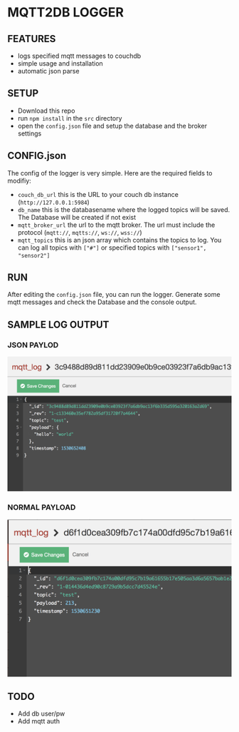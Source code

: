 # MQTT2DB LOGGER

## FEATURES
* logs specified mqtt messages to couchdb
* simple usage and installation
* automatic json parse




## SETUP
* Download this repo
* run `npm install` in the `src` directory
* open the `config.json` file and setup the database and the broker settings

## CONFIG.json
The config of the logger is very simple. Here are the required fields to modifiy:

* `couch_db_url` this is the URL to your couch db instance (`http://127.0.0.1:5984`)
* `db_name` this is the databasename where the logged topics will be saved. The Database will be created if not exist
* `mqtt_broker_url` the url to the mqtt broker. The url must include the protocol (`mqtt://`, `mqtts://`, `ws://`, `wss://`)
* `mqtt_topics` this is an json array which contains the topics to log. You can log all topics with `["#"]` or specified topics with `["sensor1", "sensor2"]`





## RUN

After editing the `config.json` file, you can run the logger. Generate some mqtt messages and check the Database and the console output.


## SAMPLE LOG OUTPUT

### JSON PAYLOD
![Gopher image](/documentation/sample_log_json.png)

### NORMAL PAYLOAD
![Gopher image](/documentation/sample_log_normal.png)



## TODO
* Add db user/pw
* Add mqtt auth
